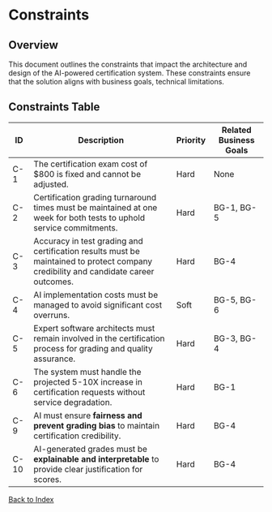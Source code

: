# Constraints

## Overview
This document outlines the constraints that impact the architecture and design of the AI-powered certification system. These constraints ensure that the solution aligns with business goals, technical limitations.

## Constraints Table

| ID  | Description | Priority | Related Business Goals |
|-----|------------|----------|-----------------------|
| C-1 | The certification exam cost of $800 is fixed and cannot be adjusted. | Hard | None |
| C-2 | Certification grading turnaround times must be maintained at one week for both tests to uphold service commitments. | Hard | BG-1, BG-5 |
| C-3 | Accuracy in test grading and certification results must be maintained to protect company credibility and candidate career outcomes. | Hard | BG-4 |
| C-4 | AI implementation costs must be managed to avoid significant cost overruns. | Soft | BG-5, BG-6 |
| C-5 | Expert software architects must remain involved in the certification process for grading and quality assurance. | Hard | BG-3, BG-4 |
| C-6 | The system must handle the projected 5-10X increase in certification requests without service degradation. | Hard | BG-1 |
| C-9 | AI must ensure **fairness and prevent grading bias** to maintain certification credibility. | Hard | BG-4 |
| C-10 | AI-generated grades must be **explainable and interpretable** to provide clear justification for scores. | Hard | BG-4 |

[Back to Index](README.md)
